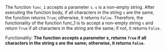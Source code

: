 The function `func_1` accepts a parameter `s`. `s` is a non-empty string. After executing the function body, if all characters in the string `s` are the same, the function returns `True`; otherwise, it returns `False`. Therefore, the functionality of the function func_1 is to accept a non-empty string `s` and return `True` if all characters in the string are the same; if not, it returns `False`. 

Functionality: **The function accepts a parameter s, returns `True` if all characters in the string s are the same; otherwise, it returns `False`.**